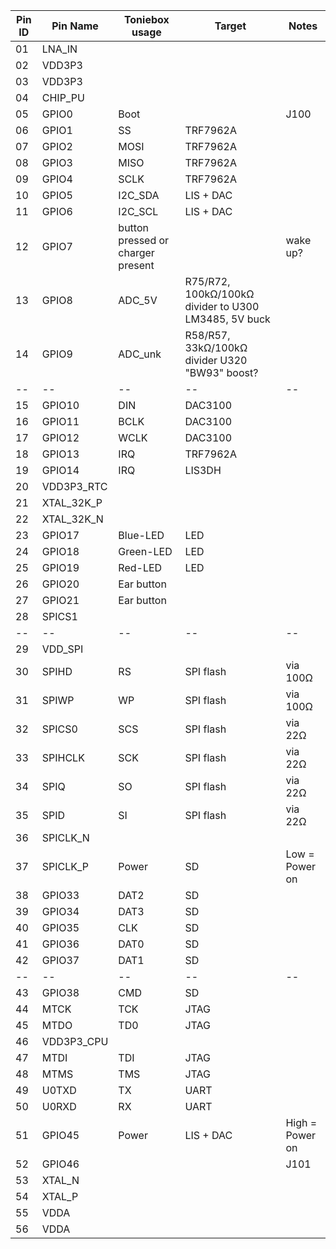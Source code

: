 | Pin ID  | Pin Name | Toniebox usage | Target | Notes |
| -- | -- | -- | -- | -- |
| 01 | LNA_IN | | | |
| 02 | VDD3P3 | | | |
| 03 | VDD3P3 | | | |
| 04 | CHIP_PU | | | |
| 05 | GPIO0 | Boot | | J100 |
| 06 | GPIO1 | SS | TRF7962A | |
| 07 | GPIO2 | MOSI | TRF7962A | |
| 08 | GPIO3 | MISO | TRF7962A | |
| 09 | GPIO4 | SCLK | TRF7962A |
| 10 | GPIO5 | I2C_SDA | LIS + DAC |
| 11 | GPIO6 | I2C_SCL | LIS + DAC | |
| 12 | GPIO7 | button pressed or charger present |  | wake up? |
| 13 | GPIO8 | ADC_5V | R75/R72, 100kΩ/100kΩ divider to U300 LM3485, 5V buck | |
| 14 | GPIO9 | ADC_unk | R58/R57, 33kΩ/100kΩ divider U320 "BW93" boost? | |
| -- | -- | -- | -- | -- |
| 15 | GPIO10 | DIN | DAC3100 | |
| 16 | GPIO11 | BCLK | DAC3100 | |
| 17 | GPIO12 | WCLK | DAC3100 | |
| 18 | GPIO13 | IRQ | TRF7962A | |
| 19 | GPIO14 | IRQ | LIS3DH | |
| 20 | VDD3P3_RTC | | | |
| 21 | XTAL_32K_P | | | |
| 22 | XTAL_32K_N | | | |
| 23 | GPIO17 | Blue-LED | LED | |
| 24 | GPIO18 | Green-LED | LED | |
| 25 | GPIO19 | Red-LED | LED | |
| 26 | GPIO20 | Ear button | | |
| 27 | GPIO21 | Ear button | | |
| 28 | SPICS1 |  | | |
| -- | -- | -- | -- | -- |
| 29 | VDD_SPI | | | |
| 30 | SPIHD | RS | SPI flash | via 100Ω |
| 31 | SPIWP | WP | SPI flash | via 100Ω |
| 32 | SPICS0 | SCS | SPI flash | via 22Ω |
| 33 | SPIHCLK | SCK | SPI flash | via 22Ω |
| 34 | SPIQ | SO | SPI flash | via 22Ω |
| 35 | SPID | SI | SPI flash | via 22Ω |
| 36 | SPICLK_N | | | |
| 37 | SPICLK_P | Power | SD | Low = Power on |
| 38 | GPIO33 | DAT2 | SD | |
| 39 | GPIO34 | DAT3 | SD | |
| 40 | GPIO35 | CLK | SD | |
| 41 | GPIO36 | DAT0 | SD | |
| 42 | GPIO37 | DAT1 | SD | |
| -- | -- | -- | -- | -- |
| 43 | GPIO38 | CMD | SD | |
| 44 | MTCK | TCK | JTAG | |
| 45 | MTDO | TD0 | JTAG | |
| 46 | VDD3P3_CPU | | | |
| 47 | MTDI | TDI | JTAG | |
| 48 | MTMS | TMS | JTAG | |
| 49 | U0TXD | TX | UART | |
| 50 | U0RXD | RX | UART | |
| 51 | GPIO45 | Power | LIS + DAC | High = Power on |
| 52 | GPIO46 | | | J101 |
| 53 | XTAL_N | | | |
| 54 | XTAL_P | | | |
| 55 | VDDA | | | |
| 56 | VDDA | | | |
